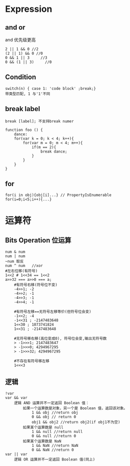 # Expression

## and or
and 优先级更高

    2 || 1 && 0 //2
    (2 || 1) && 0 //0
    0 && 1 || 3     //3
    0 && (1 || 3)     //0

## Condition 

	switch(n) { case 1: 'code block' ;break;}
	带类型匹配, 1 与'1'不同

## break label

	break [label]; 不支持break numer

	function foo () {
		dance:
		for(var k = 0; k < 4; k++){
			for(var m = 0; m < 4; m++){
				if(m == 2){
					break dance;
				}
			}
		}
	}

## for

	for(i in obj){obj[i]...} // PropertyIsEnumerable
	for(i=0;i<5;i++){...}


# 运算符

## Bits Operation 位运算

	num & num
	num | num
	~num 取反
	num ^ num	//xor
	#左右位移(有符号)
	1<<2 # 1<<34 == 1<<2
	a>>32 === a>>0 === a;
		#有符号右移(符号位不变)
		-4>>1; -2
		-4>>2; -1
		-4>>3; -1
		-4>>4; -1

		#有符号左移==无符号左移等价(但符号位会变)
		-1<<2; -4
		-1<<31 ; -2147483648
		1<<30 ; 1073741824
		1<<31 ; -2147483648

		#无符号移右移(高位变成0), 符号位会变,输出无符号数
		> -1>>>1; 2147483647
		> -1>>>0; 4294967295
		> -1>>>32; 4294967295

		#不存在有符号移左移
		1<<<3

## 逻辑

	!var
	var && var
		逻辑 AND 运算并不一定返回 Boolean 值：
			如果一个运算数是对象，另一个是 Boolean 值，返回该对象。
				1 && obj //return obj
				0 && obj // return 0
				obj1 && obj2 //return obj2(if obj1不为空)
			如果某个运算数是 null
				1 && null //return null
				0 && null //return 0
			如果某个运算数是 NaN
				1 && NaN //return NaN
				0 && NaN //return 0
	var || var
		逻辑 OR 运算并不一定返回 Boolean 值(同上)

